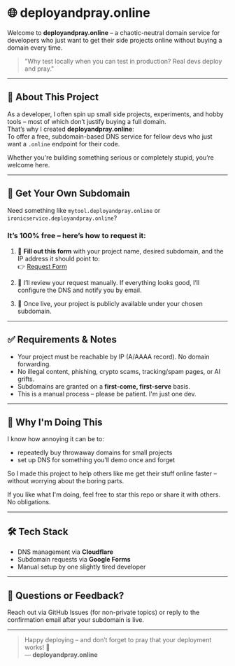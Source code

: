 # 🌐 deployandpray.online

Welcome to **deployandpray.online** – a chaotic-neutral domain service for developers who just want to get their side projects online without buying a domain every time.

> "Why test locally when you can test in production? Real devs deploy and pray."

---

## 🧠 About This Project

As a developer, I often spin up small side projects, experiments, and hobby tools – most of which don’t justify buying a full domain.  
That’s why I created **deployandpray.online**:  
To offer a free, subdomain-based DNS service for fellow devs who just want a `.online` endpoint for their code.

Whether you're building something serious or completely stupid, you’re welcome here.

---

## 🚀 Get Your Own Subdomain

Need something like `mytool.deployandpray.online` or `ironicservice.deployandpray.online`?

### It’s 100% free – here’s how to request it:

1. 📝 **Fill out this form** with your project name, desired subdomain, and the IP address it should point to:  
   👉 [Request Form](https://forms.gle/K9ZDfGCntGukTA8L7)

2. 📩 I’ll review your request manually. If everything looks good, I’ll configure the DNS and notify you by email.

3. 🧨 Once live, your project is publicly available under your chosen subdomain.

---

## ✅ Requirements & Notes

- Your project must be reachable by IP (A/AAAA record). No domain forwarding.
- No illegal content, phishing, crypto scams, tracking/spam pages, or AI grifts.
- Subdomains are granted on a **first-come, first-serve** basis.
- This is a manual process – please be patient. I'm just one dev.

---

## 🙌 Why I'm Doing This

I know how annoying it can be to:
- repeatedly buy throwaway domains for small projects
- set up DNS for something you’ll demo once and forget

So I made this project to help others like me get their stuff online faster – without worrying about the boring parts.

If you like what I'm doing, feel free to star this repo or share it with others. No obligations.

---

## 🛠️ Tech Stack

- DNS management via **Cloudflare**
- Subdomain requests via **Google Forms**
- Manual setup by one slightly tired developer

---

## 💬 Questions or Feedback?

Reach out via GitHub Issues (for non-private topics) or reply to the confirmation email after your subdomain is live.

---

> Happy deploying – and don’t forget to pray that your deployment works! 🙏  
> — **deployandpray.online**
